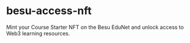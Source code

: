 # besu-access-nft
Mint your Course Starter NFT on the Besu EduNet and unlock access to Web3 learning resources.

